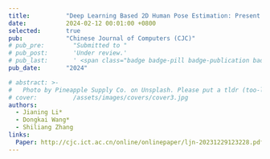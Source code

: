 ```yaml
---
title:          "Deep Learning Based 2D Human Pose Estimation: Present and Future"
date:           2024-02-12 00:01:00 +0800
selected:       true
pub:            "Chinese Journal of Computers (CJC)"
# pub_pre:        "Submitted to "
# pub_post:       'Under review.'
# pub_last:       ' <span class="badge badge-pill badge-publication badge-success">Spotlight</span>'
pub_date:       "2024"

# abstract: >-
#   Photo by Pineapple Supply Co. on Unsplash. Please put a tldr (too-long-didnt-read, 1~2 sentences) of your publication here. It is not recommended to put the actual abstract here because it is usually too long to fit in. $\LaTeX$ is supported. $a=b+c$.
# cover:          /assets/images/covers/cover3.jpg
authors:
  - Jianing Li*
  - Dongkai Wang*
  - Shiliang Zhang
links:
  Paper: http://cjc.ict.ac.cn/online/onlinepaper/ljn-20231229123228.pdf
---
```

